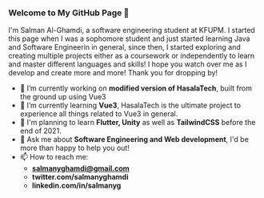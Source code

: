 ### Welcome to My GitHub Page 👋

I'm Salman Al-Ghamdi, a software engineering student at KFUPM. I started this page when I was a sophomore student and just started learning Java and Software Engineerin in general, since then, I started exploring and creating multiple projects either as a coursework or independently to learn and master different languages and skills! I hope you watch over me as I develop and create more and more! Thank you for dropping by!

- 🔭 I’m currently working on **modified version of HasalaTech**, built from the ground up using Vue3
- 🌱 I’m currently learning **Vue3**, HasalaTech is the ultimate project to experience all things related to Vue3 in general.
- 🤔 I'm planning to learn **Flutter, Unity** as well as **TailwindCSS** before the end of 2021.
- 💬 Ask me about **Software Engineering and Web development**, I'd be more than happy to help you out!
- 📫 How to reach me: 
   - **salmanyghamdi@gmail.com**
   - **twitter.com/salmanyghamdi**
   - **linkedin.com/in/salmanyg**


